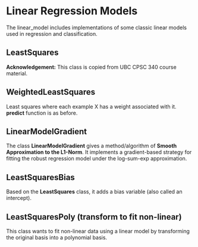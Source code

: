 # Linear Regression Models
The linear_model includes implementations of some classic linear models used in regression and classification.
## LeastSquares
**Acknowledgement:** This class is copied from UBC CPSC 340 course material.
## WeightedLeastSquares
Least squares where each example X has a weight associated with it. **predict** function is as before.
## LinearModelGradient
The class **LinearModelGradient** gives a method/algorithm of **Smooth Approximation to the L1-Norm**. It implements a gradient-based strategy for fitting the robust regression model under the log-sum-exp approximation.
## LeastSquaresBias
Based on the **LeastSquares** class, it adds a bias variable (also called an intercept).
## LeastSquaresPoly (transform to fit non-linear)
This class wants to fit non-linear data using a linear model by transforming the original basis into a polynomial basis.
